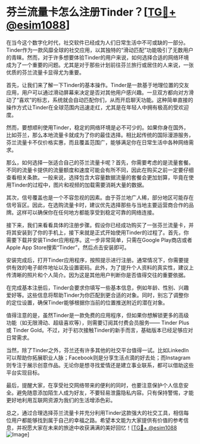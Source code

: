 # 芬兰流量卡怎么注册Tinder？[[TG💪+ @esim1088](https://t.me/s/esim1088)]

在当今这个数字化时代，社交软件已经成为人们日常生活中不可或缺的一部分。Tinder作为一款风靡全球的社交应用，以其独特的“滑动匹配”功能吸引了无数用户的青睐。然而，对于许多想要体验Tinder的用户来说，如何选择合适的网络环境成为了一个重要的问题。尤其是对于那些计划前往芬兰旅行或居住的人来说，一张优质的芬兰流量卡显得尤为重要。

首先，让我们来了解一下Tinder的基本操作。Tinder是一款基于地理位置的交友应用，用户可以通过滑动屏幕来决定是否对其他用户感兴趣。一旦双方都向对方滑动了“喜欢”的标志，系统就会自动匹配你们，从而开启聊天功能。这种简单直接的操作方式让Tinder在全球范围内迅速走红，尤其是在年轻人中拥有极高的受欢迎度。

然而，要想顺利使用Tinder，稳定的网络环境是必不可少的。如果你身在国外，比如芬兰，那么本地流量卡就成为了你的最佳选择。相比起传统的国际漫游服务，芬兰流量卡不仅价格实惠，而且覆盖范围广，能够满足你在日常生活中各种网络需求。

那么，如何选择一张适合自己的芬兰流量卡呢？首先，你需要考虑的是流量套餐。不同的流量卡提供的流量额度和速度可能会有所不同，因此在购买之前一定要仔细查看相关条款。一般来说，选择包含大容量数据流量的套餐会更加划算，毕竟在使用Tinder的过程中，图片和视频的加载需要消耗大量的数据。

其次，信号覆盖也是一个不容忽视的因素。由于芬兰地广人稀，部分地区可能存在信号盲区。因此，在选购流量卡时，建议优先选择那些与当地主要运营商合作的品牌。这样可以确保你在任何地方都能享受到稳定可靠的网络连接。

接下来，我们来看看具体的注册步骤。假设你已经成功购买了一张芬兰流量卡，并将其安装到了你的手机上，接下来就是正式开始使用Tinder的过程了。首先，你需要下载并安装Tinder应用程序。这一步非常简单，只需在Google Play商店或者Apple App Store搜索“Tinder”，然后点击安装即可。

安装完成后，打开Tinder应用程序，按照提示进行注册。通常情况下，你需要提供有效的电子邮件地址以及设置密码。此外，为了提升个人资料的真实性，建议上传清晰的照片和个人简介。因为这是其他用户判断你是否值得交往的重要依据。

在完成基本注册后，Tinder会要求你填写一些基本信息，例如年龄、性别、兴趣爱好等。这些信息将帮助Tinder为你匹配到更合适的对象。同时，别忘了调整你的定位设置，确保Tinder能够根据你当前的位置推送附近的潜在对象。

值得注意的是，虽然Tinder是一款免费的应用程序，但如果你想解锁更多的高级功能（如无限滑动、超级喜欢等），则需要订阅其付费会员服务—— Tinder Plus 或 Tinder Gold。不过，对于初次接触Tinder的新手而言，基础版本已经足够应对日常需求。

当然，除了Tinder之外，芬兰还有许多其他的社交平台值得一试。比如LinkedIn可以帮助你拓展职业人脉；Facebook则是分享生活点滴的好去处；而Instagram则专注于展示创意作品。无论你是想寻找爱情还是建立事业联系，都可以借助这些平台实现目标。

最后，提醒大家，在享受社交网络带来的便利的同时，也要注意保护个人信息安全。避免随意添加陌生人成为好友，不要轻易泄露隐私内容。只有保持警惕，才能更好地利用互联网资源为我们的生活增添色彩。

总之，通过合理选择芬兰流量卡并充分利用Tinder这款强大的社交工具，相信每位用户都能够找到属于自己的幸福之路。希望本文能为大家提供有价值的参考信息，并祝愿大家在未来的旅途中收获满满的美好回忆！[[TG💪+ @esim1088](https://t.me/s/esim1088) ![Image](https://i.postimg.cc/4NQfJmqS/Snipaste-2025-05-13-00-14-12.png)]